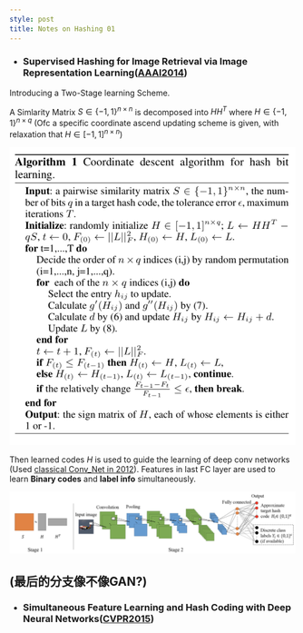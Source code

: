 ```yaml
---
style: post
title: Notes on Hashing 01
---
```

* ### Supervised Hashing for Image Retrieval via Image Representation Learning([AAAI2014](http://www.iis.sinica.edu.tw/~kevinlin311.tw/cvprw15.pdf "AAAI2017"))
Introducing a Two-Stage learning Scheme.

A Simlarity Matrix $S \in \{-1,1\}^{n\times n}$ is decomposed into $HH^T$ where $H \in \{-1,1\}^{n\times q}$ (Ofc a specific coordinate ascend updating scheme is given, with relaxation that $H \in [-1,1]^{n\times n}$)

![algorithm](../assets/2017-12-26_AAAI_1.png)

Then learned codes $H$ is used to guide the learning of deep conv networks (Used [classical Conv_Net in 2012](https://papers.nips.cc/paper/4824-imagenet-classification-with-deep-convolutional-neural-networks.pdf)). Features in last FC layer are used to learn **Binary codes** and **label info** simultaneously.

![stage pic](../assets/2017-12-26_AAAI_2.png)

## (最后的分支像不像GAN?)

* ### Simultaneous Feature Learning and Hash Coding with Deep Neural Networks([CVPR2015](http://arxiv.org/pdf/1504.03410v1.pdf "CVPR2015"))

